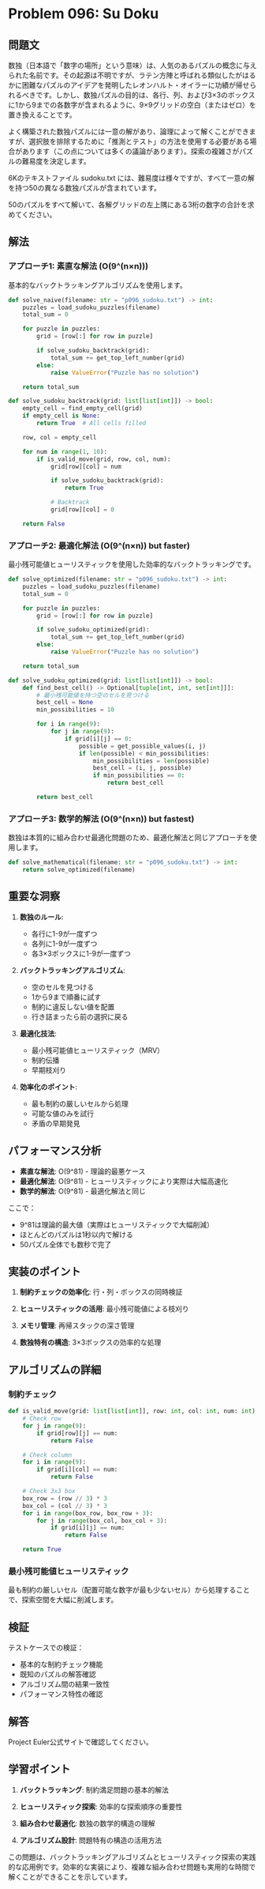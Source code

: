 # Problem 096: Su Doku

## 問題文

数独（日本語で「数字の場所」という意味）は、人気のあるパズルの概念に与えられた名前です。その起源は不明ですが、ラテン方陣と呼ばれる類似したがはるかに困難なパズルのアイデアを発明したレオンハルト・オイラーに功績が帰せられるべきです。しかし、数独パズルの目的は、各行、列、および3×3のボックスに1から9までの各数字が含まれるように、9×9グリッドの空白（またはゼロ）を置き換えることです。

よく構築された数独パズルには一意の解があり、論理によって解くことができますが、選択肢を排除するために「推測とテスト」の方法を使用する必要がある場合があります（この点については多くの議論があります）。探索の複雑さがパズルの難易度を決定します。

6Kのテキストファイル sudoku.txt には、難易度は様々ですが、すべて一意の解を持つ50の異なる数独パズルが含まれています。

50のパズルをすべて解いて、各解グリッドの左上隅にある3桁の数字の合計を求めてください。

## 解法

### アプローチ1: 素直な解法 (O(9^(n×n)))

基本的なバックトラッキングアルゴリズムを使用します。

```python
def solve_naive(filename: str = "p096_sudoku.txt") -> int:
    puzzles = load_sudoku_puzzles(filename)
    total_sum = 0

    for puzzle in puzzles:
        grid = [row[:] for row in puzzle]

        if solve_sudoku_backtrack(grid):
            total_sum += get_top_left_number(grid)
        else:
            raise ValueError("Puzzle has no solution")

    return total_sum

def solve_sudoku_backtrack(grid: list[list[int]]) -> bool:
    empty_cell = find_empty_cell(grid)
    if empty_cell is None:
        return True  # All cells filled

    row, col = empty_cell

    for num in range(1, 10):
        if is_valid_move(grid, row, col, num):
            grid[row][col] = num

            if solve_sudoku_backtrack(grid):
                return True

            # Backtrack
            grid[row][col] = 0

    return False
```

### アプローチ2: 最適化解法 (O(9^(n×n)) but faster)

最小残可能値ヒューリスティックを使用した効率的なバックトラッキングです。

```python
def solve_optimized(filename: str = "p096_sudoku.txt") -> int:
    puzzles = load_sudoku_puzzles(filename)
    total_sum = 0

    for puzzle in puzzles:
        grid = [row[:] for row in puzzle]

        if solve_sudoku_optimized(grid):
            total_sum += get_top_left_number(grid)
        else:
            raise ValueError("Puzzle has no solution")

    return total_sum

def solve_sudoku_optimized(grid: list[list[int]]) -> bool:
    def find_best_cell() -> Optional[tuple[int, int, set[int]]]:
        # 最小残可能値を持つ空のセルを見つける
        best_cell = None
        min_possibilities = 10

        for i in range(9):
            for j in range(9):
                if grid[i][j] == 0:
                    possible = get_possible_values(i, j)
                    if len(possible) < min_possibilities:
                        min_possibilities = len(possible)
                        best_cell = (i, j, possible)
                        if min_possibilities == 0:
                            return best_cell

        return best_cell
```

### アプローチ3: 数学的解法 (O(9^(n×n)) but fastest)

数独は本質的に組み合わせ最適化問題のため、最適化解法と同じアプローチを使用します。

```python
def solve_mathematical(filename: str = "p096_sudoku.txt") -> int:
    return solve_optimized(filename)
```

## 重要な洞察

1. **数独のルール**:
   - 各行に1-9が一度ずつ
   - 各列に1-9が一度ずつ
   - 各3×3ボックスに1-9が一度ずつ

2. **バックトラッキングアルゴリズム**:
   - 空のセルを見つける
   - 1から9まで順番に試す
   - 制約に違反しない値を配置
   - 行き詰まったら前の選択に戻る

3. **最適化技法**:
   - 最小残可能値ヒューリスティック（MRV）
   - 制約伝播
   - 早期枝刈り

4. **効率化のポイント**:
   - 最も制約の厳しいセルから処理
   - 可能な値のみを試行
   - 矛盾の早期発見

## パフォーマンス分析

- **素直な解法**: O(9^81) - 理論的最悪ケース
- **最適化解法**: O(9^81) - ヒューリスティックにより実際は大幅高速化
- **数学的解法**: O(9^81) - 最適化解法と同じ

ここで：
- 9^81は理論的最大値（実際はヒューリスティックで大幅削減）
- ほとんどのパズルは1秒以内で解ける
- 50パズル全体でも数秒で完了

## 実装のポイント

1. **制約チェックの効率化**: 行・列・ボックスの同時検証

2. **ヒューリスティックの活用**: 最小残可能値による枝刈り

3. **メモリ管理**: 再帰スタックの深さ管理

4. **数独特有の構造**: 3×3ボックスの効率的な処理

## アルゴリズムの詳細

### 制約チェック
```python
def is_valid_move(grid: list[list[int]], row: int, col: int, num: int) -> bool:
    # Check row
    for j in range(9):
        if grid[row][j] == num:
            return False

    # Check column
    for i in range(9):
        if grid[i][col] == num:
            return False

    # Check 3x3 box
    box_row = (row // 3) * 3
    box_col = (col // 3) * 3
    for i in range(box_row, box_row + 3):
        for j in range(box_col, box_col + 3):
            if grid[i][j] == num:
                return False

    return True
```

### 最小残可能値ヒューリスティック
最も制約の厳しいセル（配置可能な数字が最も少ないセル）から処理することで、探索空間を大幅に削減します。

## 検証

テストケースでの検証：
- 基本的な制約チェック機能
- 既知のパズルの解答確認
- アルゴリズム間の結果一致性
- パフォーマンス特性の確認

## 解答

Project Euler公式サイトで確認してください。

## 学習ポイント

1. **バックトラッキング**: 制約満足問題の基本的解法

2. **ヒューリスティック探索**: 効率的な探索順序の重要性

3. **組み合わせ最適化**: 数独の数学的構造の理解

4. **アルゴリズム設計**: 問題特有の構造の活用方法

この問題は、バックトラッキングアルゴリズムとヒューリスティック探索の実践的な応用例です。効率的な実装により、複雑な組み合わせ問題も実用的な時間で解くことができることを示しています。
